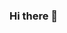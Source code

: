 ### Hi there 👋

<!--
**Randasabag/Randasabag** is a ✨ _special_ ✨ repository because its `README.md` (this file) appears on your GitHub profile.

Here are some ideas to get you started:

- 🔭 I’m currently looking for a job as a Data Analyst
- 🌱 I’m currently learning ...
- 👯 I’m looking to collaborate on ...
- 🤔 I’m looking for help with ...
- 💬 Ask me about #SQL, Python, Tableau, Knime, Excel
- 📫 How to reach me: alsabbaghranda@gmail.com

![linkedin](https://user-images.githubusercontent.com/72505892/206500899-ce924514-565f-444d-a6a3-df8508976abe.png)
